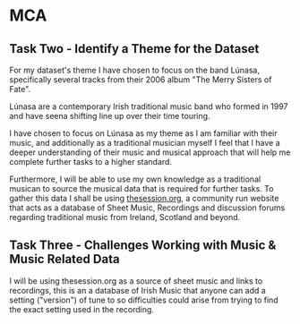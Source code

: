 # MCA

## Task Two - Identify a Theme for the Dataset
For my dataset's theme I have chosen to focus on the band Lúnasa, specifically several tracks from their 2006 album "The Merry Sisters of Fate".

Lúnasa are a contemporary Irish traditional music band who formed in 1997 and have seena shifting line up over their time touring.

I have chosen to focus on Lúnasa as my theme as I am familiar with their music, and additionally as a traditional musician myself I feel that I have a deeper understanding of their music and musical approach that will help me complete further tasks to a higher standard.

Furthermore, I will be able to use my own knowledge as a traditional musican to source the musical data that is required for further tasks. To gather this data I shall be using [thesession.org](thesession.org), a community run website that acts as a database of Sheet Music, Recordings and discussion forums regarding traditional music from Ireland, Scotland and beyond.


## Task Three - Challenges Working with Music & Music Related Data
I will be using thesession.org as a source of sheet music and links to recordings, this is an a database of Irish Music that anyone can add a setting ("version") of  tune to so difficulties could arise from trying to find the exact setting used in the recording.
